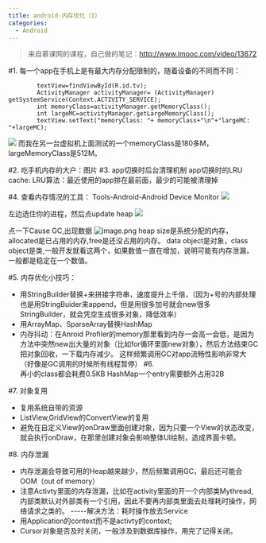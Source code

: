 ```yaml
---
title: android-内存优化（1）
categories:
  - Android
---
```


>来自慕课网的课程，自己做的笔记：http://www.imooc.com/video/13672

#1. 每一个app在手机上是有最大内存分配限制的，随着设备的不同而不同：
```
        textView=findViewById(R.id.tv);
        ActivityManager activityManager= (ActivityManager) getSystemService(Context.ACTIVITY_SERVICE);
        int memoryClass=activityManager.getMemoryClass();
        int largeMC=activityManager.getLargeMemoryClass();
        textView.setText("memoryClass: "+ memoryClass+"\n"+"largeMC: "+largeMC);
```
![](http://upload-images.jianshu.io/upload_images/7177220-60a9ad7af9992be2.png?imageMogr2/auto-orient/strip%7CimageView2/2/w/1240)
而我在另一台虚拟机上面测试的一个memoryClass是180多M，largeMemoryClass是512M。

#2. 吃手机内存的大户：图片
#3. app切换时后台清理机制
 app切换时的LRU cache:
LRU算法：最近使用的app排在最前面，最少的可能被清理掉

#4. 查看内存情况的工具：
Tools-Android-Android Device Monitor
![](http://upload-images.jianshu.io/upload_images/7177220-05189c2d72d6932c.png?imageMogr2/auto-orient/strip%7CimageView2/2/w/1240)

左边选住你的进程，然后点update heap
![](http://upload-images.jianshu.io/upload_images/7177220-211fd800db9c7347.png?imageMogr2/auto-orient/strip%7CimageView2/2/w/1240)

点一下Cause GC,出现数据
![image.png](http://upload-images.jianshu.io/upload_images/7177220-bd643aac527f4d09.png?imageMogr2/auto-orient/strip%7CimageView2/2/w/1240)
heap size是系统分配的内存，allocated是已占用的内存,free是还没占用的内存。
data object是对象，class object是类,一般开发就看这两个，如果数值一直在增加，说明可能有内存泄漏，一般都是稳定在一个数值。

#5. 内存优化小技巧：
* 用StringBuilder替换+来拼接字符串，速度提升上千倍，（因为+号的内部处理也是用StringBuider来append，但是用很多加号就会new很多StringBuilder，就会凭空生成很多对象，降低效率）
* 用ArrayMap、SparseArray替换HashMap
* 内存抖动：在Anroid Profiler的memory那里看到内存一会高一会低，是因为方法中突然new出大量的对象（比如for循环里面new对象），然后方法结束GC把对象回收，一下载内存减少。
这样频繁调用GC对app流畅性影响非常大（好像是GC调用的时候所有线程暂停）
#6.  
再小的class都会耗费0.5KB
HashMap一个entry需要额外占用32B

#7. 对象复用
* 复用系统自带的资源
* ListView,GridView的ConvertView的复用
* 避免在自定义View的onDraw里面创建对象，因为只要一个View的状态改变，就会执行onDraw，在那里创建对象会影响整体UI绘制，造成界面卡顿。

#8. 内存泄漏
* 内存泄漏会导致可用的Heap越来越少，然后频繁调用GC，最后还可能会OOM（out of memory）
* 注意Activty里面的内存泄漏，比如在activity里面的开一个内部类Mythread,内部类默认对外部类有一个引用，因此不要再内部类里面去处理耗时操作，网络请求之类的。
-----解决方法：耗时操作放去Service
* 用Application的context而不是activty的context;
* Cursor对象是否及时关闭，一般涉及到数据库操作，用完了记得关闭。
                                                                                                                                                                                                                                                                                                                                                                                                                                                                                                                                                                                                                                                                                                                                                                                                                                                                                                                                                                                                                                                                                                                                                                                                                                                                                                                                                                                                                                                                                                                                                                                                                                                                                                                                                                                                                                                                                                                                                                                                                                                                                                                                                                                                                                                                                                                                                                                                                                                                                                                                                                                                                                                                                                                                                                                                                                                                                                                                                                                                                                                                                                                                                                                                                                                                                                                                                                                                                                                                                                                                                                                                                                                                                                                                                                                                                                                                                                                                                                                                                                                                                                                                                                                                                                                                                                                                                                                                                                                                                                                                                                                                                                                                                                                                                                                                                                                                                                                                                                                                                                                                                                                                                                                                                                                                                                                                                                                                                                                                                                                                                                                                                                                                                                                                                                                                                                                                                                                                                                                                                                                                                                                                                                                                                                                                                                                                                                                                                                                                                                                                                                                                                                                                                                                                                                                                                                                                                                                                                                                                                                                                                                                                                                                                                                      